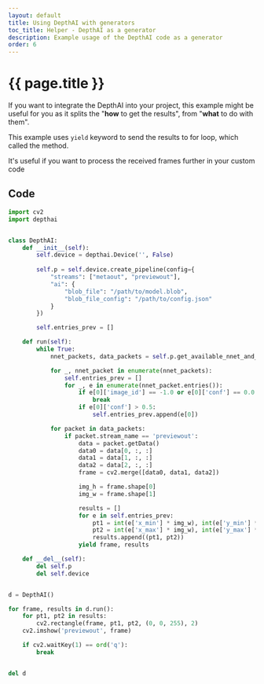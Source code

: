 ```yaml
---
layout: default
title: Using DepthAI with generators
toc_title: Helper - DepthAI as a generator
description: Example usage of the DepthAI code as a generator
order: 6
---
```


# {{ page.title }}

If you want to integrate the DepthAI into your project, this example might be useful for you as it
splits the "__how__ to get the results", from "__what__ to do with them".

This example uses `yield` keyword to send the results to for loop, which called the method.

It's useful if you want to process the received frames further in your custom code

## Code

```python
import cv2
import depthai


class DepthAI:
    def __init__(self):
        self.device = depthai.Device('', False)
        
        self.p = self.device.create_pipeline(config={
            "streams": ["metaout", "previewout"],
            "ai": {
                "blob_file": "/path/to/model.blob",
                "blob_file_config": "/path/to/config.json"
            }
        })

        self.entries_prev = []

    def run(self):
        while True:
            nnet_packets, data_packets = self.p.get_available_nnet_and_data_packets()

            for _, nnet_packet in enumerate(nnet_packets):
                self.entries_prev = []
                for _, e in enumerate(nnet_packet.entries()):
                    if e[0]['image_id'] == -1.0 or e[0]['conf'] == 0.0:
                        break
                    if e[0]['conf'] > 0.5:
                        self.entries_prev.append(e[0])

            for packet in data_packets:
                if packet.stream_name == 'previewout':
                    data = packet.getData()
                    data0 = data[0, :, :]
                    data1 = data[1, :, :]
                    data2 = data[2, :, :]
                    frame = cv2.merge([data0, data1, data2])

                    img_h = frame.shape[0]
                    img_w = frame.shape[1]

                    results = []
                    for e in self.entries_prev:
                        pt1 = int(e['x_min'] * img_w), int(e['y_min'] * img_h)
                        pt2 = int(e['x_max'] * img_w), int(e['y_max'] * img_h)
                        results.append((pt1, pt2))
                    yield frame, results

    def __del__(self):
        del self.p
        del self.device


d = DepthAI()

for frame, results in d.run():
    for pt1, pt2 in results:
        cv2.rectangle(frame, pt1, pt2, (0, 0, 255), 2)
    cv2.imshow('previewout', frame)

    if cv2.waitKey(1) == ord('q'):
        break


del d
```